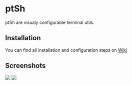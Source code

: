 # ptSh

ptSh are visualy configurable terminal utils.

## Installation

You can find all installation and configuration steps on [Wiki](https://github.com/jszczerbinsky/ptSh/wiki)

## Screenshots

![](/img/ptls.png)
![](/img/ptpwd.png)
